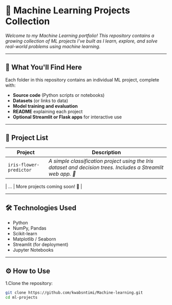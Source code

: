 # 🤖 Machine Learning Projects Collection

*Welcome to my Machine Learning portfolio! This repository contains a growing collection of ML projects I’ve built as I learn, explore, and solve real-world problems using machine learning.*

---

## 🌟 What You'll Find Here

Each folder in this repository contains an individual ML project, complete with:

- **Source code** (Python scripts or notebooks)
- **Datasets** (or links to data)
- **Model training and evaluation**
- **README** explaining each project
- **Optional Streamlit or Flask apps** for interactive use

---

## 📁 Project List

| Project | Description |
|--------|-------------|
| `iris-flower-predictor` | *A simple classification project using the Iris dataset and decision trees. Includes a Streamlit web app. 🌸* |

| ... | More projects coming soon! 🚀 |

---

## 🛠️ Technologies Used

- Python
- NumPy, Pandas
- Scikit-learn
- Matplotlib / Seaborn
- Streamlit (for deployment)
- Jupyter Notebooks

---

## ⚙️ How to Use

1.Clone the repository:


  ```bash
  git clone https://github.com/kwabsntimi/Machine-learning.git
  cd ml-projects 
 ```


